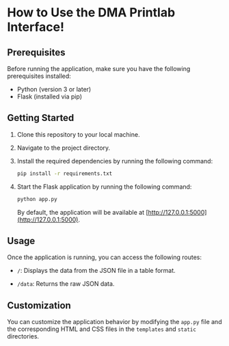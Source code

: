 # How to Use the DMA Printlab Interface!


## Prerequisites

Before running the application, make sure you have the following prerequisites installed:

- Python (version 3 or later)
- Flask (installed via pip)

## Getting Started

1. Clone this repository to your local machine.

2. Navigate to the project directory.

3. Install the required dependencies by running the following command:

   ```bash
   pip install -r requirements.txt
   ```

4. Start the Flask application by running the following command:

   ```python
   python app.py
   ```

   By default, the application will be available at [http://127.0.0.1:5000](http://127.0.0.1:5000).

## Usage

Once the application is running, you can access the following routes:

- `/`: Displays the data from the JSON file in a table format.

- `/data`: Returns the raw JSON data.

## Customization

You can customize the application behavior by modifying the `app.py` file and the corresponding HTML and CSS files in the `templates` and `static` directories.
